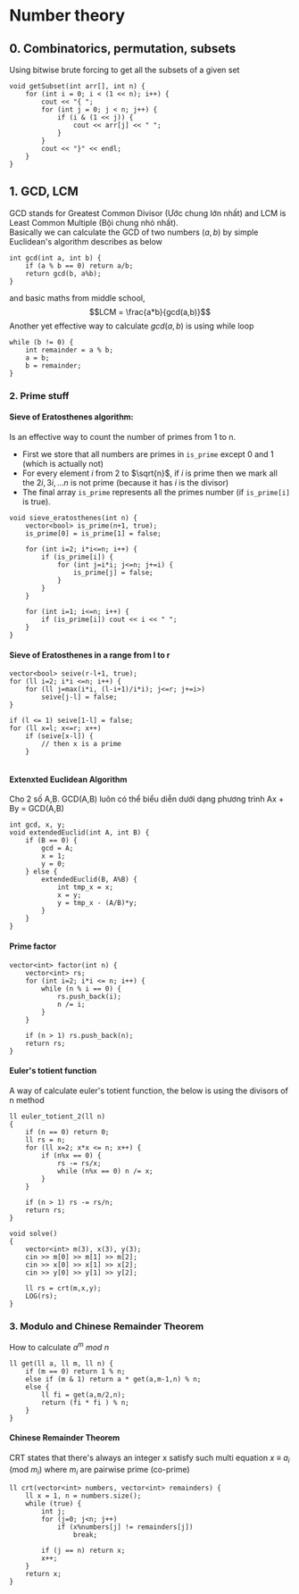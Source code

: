 # Number theory

## 0. Combinatorics, permutation, subsets
Using bitwise brute forcing to get all the subsets of a given set
```
void getSubset(int arr[], int n) {
    for (int i = 0; i < (1 << n); i++) {
        cout << "{ ";
        for (int j = 0; j < n; j++) {
            if (i & (1 << j)) {
                cout << arr[j] << " ";
            }
        }
        cout << "}" << endl;
    }
}
```

## 1. GCD, LCM
GCD stands for Greatest Common Divisor (Ước chung lớn nhất) and LCM is Least Common Multiple (Bội chung nhỏ nhất).<br>
Basically we can calculate the GCD of two numbers $(a,b)$ by simple Euclidean's algorithm describes as below
```
int gcd(int a, int b) {
    if (a % b == 0) return a/b;
    return gcd(b, a%b);
}
``` 
and basic maths from middle school, $$LCM = \frac{a*b}{gcd(a,b)}$$
Another yet effective way to calculate $gcd(a,b)$ is using while loop

```
while (b != 0) {
    int remainder = a % b;
    a = b;
    b = remainder;
}
```

### 2. Prime stuff
#### Sieve of Eratosthenes algorithm:
Is an effective way to count the number of primes from 1 to n.
- First we store that all numbers are primes in ``is_prime`` except 0 and 1 (which is actually not)
- For every element $i$ from 2 to $\sqrt{n}$, if $i$ is prime then we mark all the $2i, 3i, ...n$ is not prime (because it has $i$ is the divisor)
- The final array ``is_prime`` represents all the primes number (if ``is_prime[i]`` is true).
```
void sieve_eratosthenes(int n) {
    vector<bool> is_prime(n+1, true);
    is_prime[0] = is_prime[1] = false;

    for (int i=2; i*i<=n; i++) {
        if (is_prime[i]) {
            for (int j=i*i; j<=n; j+=i) {
                is_prime[j] = false;
            }
        }
    }

    for (int i=1; i<=n; i++) {
        if (is_prime[i]) cout << i << " ";
    }
}
```
#### Sieve of Eratosthenes in a range from l to r
```
vector<bool> seive(r-l+1, true);
for (ll i=2; i*i <=n; i++) {
    for (ll j=max(i*i, (l-i+1)/i*i); j<=r; j+=i>)
        seive[j-l] = false;
}

if (l <= 1) seive[1-l] = false;
for (ll x=l; x<=r; x++)
    if (seive[x-l]) {
        // then x is a prime
    }


```

#### Extenxted Euclidean Algorithm
Cho 2 số A,B. GCD(A,B) luôn có thể biểu diễn dưới dạng phương trình Ax + By = GCD(A,B) 
```
int gcd, x, y;
void extendedEuclid(int A, int B) {
    if (B == 0) {
        gcd = A;
        x = 1;
        y = 0;
    } else {
        extendedEuclid(B, A%B) {
            int tmp_x = x;
            x = y;
            y = tmp_x - (A/B)*y;
        }
    }
}
```

#### Prime factor
```
vector<int> factor(int n) {
    vector<int> rs;
    for (int i=2; i*i <= n; i++) {
        while (n % i == 0) {
            rs.push_back(i);
            n /= i;
        }
    }

    if (n > 1) rs.push_back(n);
    return rs;
}
```

#### Euler's totient function
A way of calculate euler's totient function, the below is using the divisors of n method

```
ll euler_totient_2(ll n)
{
	if (n == 0) return 0;
	ll rs = n;
	for (ll x=2; x*x <= n; x++) {
		if (n%x == 0) {
			rs -= rs/x;
			while (n%x == 0) n /= x;
		}
	}

	if (n > 1) rs -= rs/n;
	return rs;
}

void solve()
{
	vector<int> m(3), x(3), y(3);
	cin >> m[0] >> m[1] >> m[2];
	cin >> x[0] >> x[1] >> x[2];
	cin >> y[0] >> y[1] >> y[2];

	ll rs = crt(m,x,y);
	LOG(rs);
}
```

### 3. Modulo and Chinese Remainder Theorem

How to calculate $a^{m}$ $mod$ $n$
``` 
ll get(ll a, ll m, ll n) {
	if (m == 0) return 1 % n;
	else if (m & 1) return a * get(a,m-1,n) % n;  
	else {
		ll fi = get(a,m/2,n);
		return (fi * fi ) % n;
	}
}
```

#### Chinese Remainder Theorem
CRT states that there's always an integer x satisfy such multi equation
$x$ $\equiv$ $a_i$ (mod $m_i$) where $m_i$ are pairwise prime (co-prime)
```
ll crt(vector<int> numbers, vector<int> remainders) {
	ll x = 1, n = numbers.size();
	while (true) {
		int j;
		for (j=0; j<n; j++)
			if (x%numbers[j] != remainders[j])
				break;

		if (j == n) return x;
		x++;
	}
	return x;
}
```
